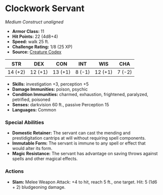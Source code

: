 # Clockwork Servant

*Medium* *Construct* *unaligned*

- **Armor Class:** 11
- **Hit Points:** 22 (4d8+4)
- **Speed:** walk 25 ft.
- **Challenge Rating:** 1/8 (25 XP)
- **Source:** [Creature Codex](https://koboldpress.com/kpstore/product/creature-codex-for-5th-edition-dnd/)

| STR | DEX | CON | INT | WIS | CHA |
| --- | --- | --- | --- | --- | --- |
| 14 (+2) | 12 (+1) | 13 (+1) | 8 (-1) | 12 (+1) | 7 (-2) |

- **Skills:** investigation +3, perception +5
- **Damage Immunities:** poison, psychic
- **Condition Immunities:** charmed, exhaustion, frightened, paralyzed, petrified, poisoned
- **Senses:** darkvision 60 ft., passive Perception 15
- **Languages:** Common
### Special Abilities
- **Domestic Retainer:** The servant can cast the mending and prestidigitation cantrips at will without requiring spell components.
- **Immutable Form:** The servant is immune to any spell or effect that would alter its form.
- **Magic Resistance:** The servant has advantage on saving throws against spells and other magical effects.
### Actions
- **Slam:** Melee Weapon Attack: +4 to hit, reach 5 ft., one target. Hit: 5 (1d6 + 2) bludgeoning damage.
